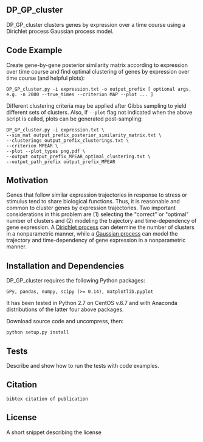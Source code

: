 
## DP_GP_cluster

DP_GP_cluster clusters genes by expression over a time course using a Dirichlet process Gaussian process model.

## Code Example

Create gene-by-gene posterior similarity matrix according to expression over time course and find optimal clustering of genes by expression over time course (and helpful plots):
    
    DP_GP_cluster.py -i expression.txt -o output_prefix [ optional args, e.g. -n 2000 --true_times --criterion MAP --plot ... ]
    
Different clustering criteria may be applied after Gibbs sampling to yield different sets of clusters. Also, if `--plot` flag not indicated when the above script is called, plots can be generated post-sampling:

    DP_GP_cluster.py -i expression.txt \
    --sim_mat output_prefix_posterior_similarity_matrix.txt \
    --clusterings output_prefix_clusterings.txt \
    --criterion MPEAR \
    --plot --plot_types png,pdf \
    --output output_prefix_MPEAR_optimal_clustering.txt \
    --output_path_prefix output_prefix_MPEAR
    
## Motivation

Genes that follow similar expression trajectories in response to stress or stimulus tend to share biological functions.  Thus, it is reasonable and common to cluster genes by expression trajectories.  Two important considerations in this problem are (1) selecting the "correct" or "optimal" number of clusters and (2) modeling the trajectory and time-dependency of gene expression. A [Dirichlet process](http://en.wikipedia.org/wiki/Dirichlet_process) can determine the number of clusters in a nonparametric manner, while a [Gaussian process](http://en.wikipedia.org/wiki/Gaussian_process) can model the trajectory and time-dependency of gene expression in a nonparametric manner.

## Installation and Dependencies

DP_GP_cluster requires the following Python packages:
    
    GPy, pandas, numpy, scipy (>= 0.14), matplotlib.pyplot

It has been tested in Python 2.7 on CentOS v.6.7 and with Anaconda distributions of the latter four above packages.

Download source code and uncompress, then:

    python setup.py install

## Tests

Describe and show how to run the tests with code examples.

## Citation

    bibtex citation of publication

## License

A short snippet describing the license
